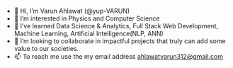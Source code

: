 - 👋 Hi, I’m Varun Ahlawat (@yup-VARUN)
- 👀 I’m interested in Physics and Computer Science
- 🌱 I’ve learned Data Science & Analytics, Full Stack Web Development, Machine Learning, Artificial Intelligence(NLP, ANN)
- 💞️ I’m looking to collaborate in impactful projects that truly can add some value to our societies.
- 📫 To reach me use the my email address ahlawatvarun312@gmail.com

<!---
yup-VARUN/yup-VARUN is a ✨ special ✨ repository because its `README.md` (this file) appears on your GitHub profile.
You can click the Preview link to take a look at your changes.
--->
